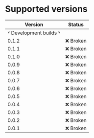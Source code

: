 # Supported versions

| Version | Status   |
|---------|----------|
| ˅ Development builds ˅  |  |
| 0.1.2  | ❌ Broken |
| 0.1.1  | ❌ Broken |
| 0.1.0  | ❌ Broken |
| 0.0.9  | ❌ Broken |
| 0.0.8  | ❌ Broken |
| 0.0.7  | ❌ Broken |
| 0.0.6  | ❌ Broken |
| 0.0.5  | ❌ Broken |
| 0.0.4  | ❌ Broken |
| 0.0.3  | ❌ Broken |
| 0.0.2  | ❌ Broken |
| 0.0.1  | ❌ Broken |
